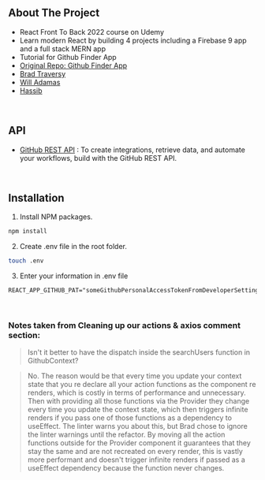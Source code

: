 ## About The Project

- React Front To Back 2022 course on Udemy
- Learn modern React by building 4 projects including a Firebase 9 app and a full stack MERN app
- Tutorial for Github Finder App
- [Original Repo: Github Finder App](https://github.com/bradtraversy/github-finder-app)
- [Brad Traversy](https://github.com/bradtraversy)
- [Will Adamas](https://github.com/bushblade)
- [Hassib](https://github.com/hassibmoddasser)

&nbsp;

## API

- [GitHub REST API](https://docs.github.com/en/rest) : To create integrations, retrieve data, and automate your workflows, build with the GitHub REST API.

&nbsp;

## Installation

1. Install NPM packages.

```sh
npm install
```

2. Create .env file in the root folder.

```sh
touch .env
```

3. Enter your information in .env file

```env
REACT_APP_GITHUB_PAT="someGithubPersonalAccessTokenFromDeveloperSettings"
```

&nbsp;

### Notes taken from Cleaning up our actions & axios comment section:

> Isn't it better to have the dispatch inside the searchUsers function in GithubContext?

> No. The reason would be that every time you update your context state that you re declare all your action functions as the component re renders, which is costly in terms of performance and unnecessary. Then with providing all those functions via the Provider they change every time you update the context state, which then triggers infinite renders if you pass one of those functions as a dependency to useEffect.
> The linter warns you about this, but Brad chose to ignore the linter warnings until the refactor.
> By moving all the action functions outside for the Provider component it guarantees that they stay the same and are not recreated on every render, this is vastly more performant and doesn't trigger infinite renders if passed as a useEffect dependency because the function never changes.
